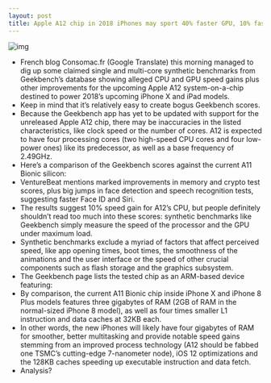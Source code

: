 ```yaml
---
layout: post
title: Apple A12 chip in 2018 iPhones may sport 40% faster GPU, 10% faster CPU & 4GB of RAM
---
```

![img](http://media.idownloadblog.com/wp-content/uploads/2018/07/Apple-A12-geekbench-001.jpg)
* French blog Consomac.fr (Google Translate) this morning managed to dig up some claimed single and multi-core synthetic benchmarks from Geekbench’s database showing alleged CPU and GPU speed gains plus other improvements for the upcoming Apple A12 system-on-a-chip destined to power 2018’s upcoming iPhone X and iPad models.
* Keep in mind that it’s relatively easy to create bogus Geekbench scores.
* Because the Geekbench app has yet to be updated with support for the unreleased Apple A12 chip, there may be inaccuracies in the listed characteristics, like clock speed or the number of cores. A12 is expected to have four processing cores (two high-speed CPU cores and four low-power ones) like its predecessor, as well as a base frequency of 2.49GHz.
* Here’s a comparison of the Geekbench scores against the current A11 Bionic silicon:
* VentureBeat mentions marked improvements in memory and crypto test scores, plus big jumps in face detection and speech recognition tests, suggesting faster Face ID and Siri.
* The results suggest 10% speed gain for A12’s CPU, but people definitely shouldn’t read too much into these scores: synthetic benchmarks like Geekbench simply measure the speed of the processor and the GPU under maximum load.
* Synthetic benchmarks exclude a myriad of factors that affect perceived speed, like app opening times, boot times, the smoothness of the animations and the user interface or the speed of other crucial components such as flash storage and the graphics subsystem.
* The Geekbench page lists the tested chip as an ARM-based device featuring:
* By comparison, the current A11 Bionic chip inside iPhone X and iPhone 8 Plus models features three gigabytes of RAM (2GB of RAM in the normal-sized iPhone 8 model), as well as four times smaller L1 instruction and data caches at 32KB each.
* In other words, the new iPhones will likely have four gigabytes of RAM for smoother, better multitasking and provide notable speed gains stemming from an improved process technology (A12 should be fabbed one TSMC’s cutting-edge 7-nanometer node), iOS 12 optimizations and the 128KB caches speeding up executable instruction and data fetch.
* Analysis?

